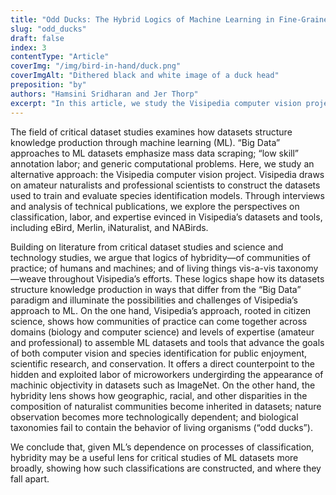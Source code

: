 ```yaml
---
title: "Odd Ducks: The Hybrid Logics of Machine Learning in Fine-Grained Wildlife Classification"
slug: "odd_ducks"
draft: false
index: 3
contentType: "Article"
coverImg: "/img/bird-in-hand/duck.png"
coverImgAlt: "Dithered black and white image of a duck head"
preposition: "by"
authors: "Hamsini Sridharan and Jer Thorp"
excerpt: "In this article, we study the Visipedia computer vision project, which focuses on collaboration with naturalist communities, as an alternative approach to the extractive and exploitative “Big Data” paradigm of ML datasets. We focus on the processes of classification, labor, and expertise that shape Visipedia’s datasets and tools, including eBird, Merlin, iNaturalist, and NABirds. We argue that logics of hybridity shape Visipedia’s work, showing its possibilities and limitations. We conclude that hybridity is a useful lens for critical studies of ML datasets more broadly."
---
```


The field of critical dataset studies examines how datasets structure knowledge production through machine learning (ML). “Big Data” approaches to ML datasets emphasize mass data scraping; “low skill” annotation labor; and generic computational problems. Here, we study an alternative approach: the Visipedia computer vision project. Visipedia draws on amateur naturalists and professional scientists to construct the datasets used to train and evaluate species identification models. Through interviews and analysis of technical publications, we explore the perspectives on classification, labor, and expertise evinced in Visipedia’s datasets and tools, including eBird, Merlin, iNaturalist, and NABirds. 

Building on literature from critical dataset studies and science and technology studies, we argue that logics of hybridity—of communities of practice; of humans and machines; and of living things vis-a-vis taxonomy—weave throughout Visipedia’s efforts. These logics shape how its datasets structure knowledge production in ways that differ from the “Big Data” paradigm and illuminate the possibilities and challenges of Visipedia’s approach to ML. On the one hand, Visipedia’s approach, rooted in citizen science, shows how communities of practice can come together across domains (biology and computer science) and levels of expertise (amateur and professional) to assemble ML datasets and tools that advance the goals of both computer vision and species identification for public enjoyment, scientific research, and conservation. It offers a direct counterpoint to the hidden and exploited labor of microworkers undergirding the appearance of machinic objectivity in datasets such as ImageNet. On the other hand, the hybridity lens shows how geographic, racial, and other disparities in the composition of naturalist communities become inherited in datasets; nature observation becomes more technologically dependent; and biological taxonomies fail to contain the behavior of living organisms (“odd ducks”). 

We conclude that, given ML’s dependence on processes of classification, hybridity may be a useful lens for critical studies of ML datasets more broadly, showing how such classifications are constructed, and where they fall apart.
